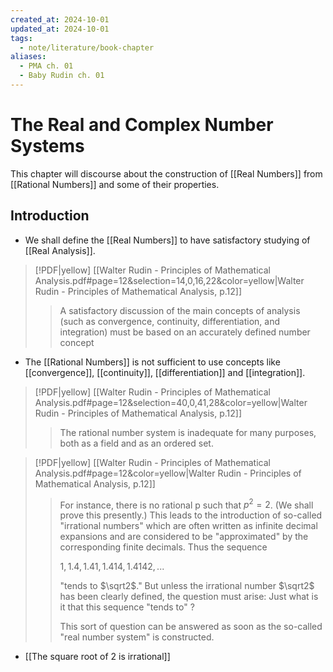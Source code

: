 ```yaml
---
created_at: 2024-10-01
updated_at: 2024-10-01
tags:
  - note/literature/book-chapter
aliases:
  - PMA ch. 01
  - Baby Rudin ch. 01
---
```

# The Real and Complex Number Systems

This chapter will discourse about the construction of [[Real Numbers]] from [[Rational Numbers]] and some of their properties.

## Introduction

- We shall define the [[Real Numbers]] to have satisfactory studying of [[Real Analysis]].

> [!PDF|yellow] [[Walter Rudin - Principles of Mathematical Analysis.pdf#page=12&selection=14,0,16,22&color=yellow|Walter Rudin - Principles of Mathematical Analysis, p.12]]
> > A satisfactory discussion of the main concepts of analysis (such as convergence, continuity, differentiation, and integration) must be based on an accurately defined number concept

- The [[Rational Numbers]] is not sufficient to use concepts like [[convergence]], [[continuity]], [[differentiation]] and [[integration]].

> [!PDF|yellow] [[Walter Rudin - Principles of Mathematical Analysis.pdf#page=12&selection=40,0,41,28&color=yellow|Walter Rudin - Principles of Mathematical Analysis, p.12]]
> > The rational number system is inadequate for many purposes, both as a field and as an ordered set.
> 
> 

> [!PDF|yellow] [[Walter Rudin - Principles of Mathematical Analysis.pdf#page=12&color=yellow|Walter Rudin - Principles of Mathematical Analysis, p.12]]
> > For instance, there is no rational p such that $p^2 = 2$. (We shall prove this presently.) This leads to the introduction of so-called "irrational numbers" which are often written as infinite decimal expansions and are considered to be "approximated" by the corresponding finite decimals. Thus the sequence
> > 
> > $1 , 1 .4, 1 .41 , 1 .414, 1 .4142, . . .$
> > 
> > "tends to $\sqrt2$." But unless the irrational number $\sqrt2$ has been clearly defined, the question must arise: Just what is it that this sequence "tends to" ?
> > 
> > This sort of question can be answered as soon as the so-called "real number system" is constructed.
> 

- [[The square root of 2 is irrational]]
